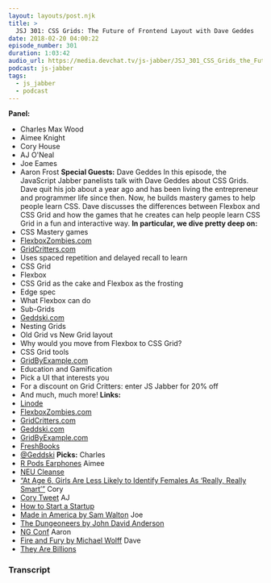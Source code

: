 ```yaml
---
layout: layouts/post.njk
title: >
  JSJ 301: CSS Grids: The Future of Frontend Layout with Dave Geddes
date: 2018-02-20 04:00:22
episode_number: 301
duration: 1:03:42
audio_url: https://media.devchat.tv/js-jabber/JSJ_301_CSS_Grids_the_Future_of_Frontend_Layout_with_Dave_Geddes.mp3
podcast: js-jabber
tags:
  - js_jabber
  - podcast
---
```


**Panel:&nbsp;**

- Charles Max Wood
- Aimee Knight
- Cory House
- AJ O'Neal
- Joe Eames
- Aaron Frost
  **Special Guests:** Dave Geddes In this episode, the JavaScript Jabber panelists talk with Dave Geddes about CSS Grids. Dave quit his job about a year ago and has been living the entrepreneur and programmer life since then. Now, he builds mastery games to help people learn CSS. Dave discusses the differences between Flexbox and CSS Grid and how the games that he creates can help people learn CSS Grid in a fun and interactive way. **In particular, we dive pretty deep on:**
- CSS Mastery games
- [FlexboxZombies.com](https://flexboxzombies.com/p/flexbox-zombies)
- [GridCritters.com](https://gridcritters.com/p/gridcritters)
- Uses spaced repetition and delayed recall to learn
- CSS Grid
- Flexbox
- CSS Grid as the cake and Flexbox as the frosting
- Edge spec
- What Flexbox can do
- Sub-Grids
- [Geddski.com](http://gedd.ski/)
- Nesting Grids
- Old Grid vs New Grid layout
- Why would you move from Flexbox to CSS Grid?
- CSS Grid tools
- [GridByExample.com](https://gridbyexample.com/)
- Education and Gamification
- Pick a UI that interests you
- For a discount on Grid Critters: enter JS Jabber for 20% off
- And much, much more!
  **Links:**
- [Linode](https://promo.linode.com/javascriptjabber/)
- [FlexboxZombies.com](https://flexboxzombies.com/p/flexbox-zombies)
- [GridCritters.com](https://gridcritters.com/p/gridcritters)
- [Geddski.com](http://gedd.ski/)
- [GridByExample.com](https://gridbyexample.com/)
- [FreshBooks](https://www.freshbooks.com/invoice?ref=11731&utm_source=pbm&utm_medium=affiliate-program&utm_influencer=419364&utm_campaign=podcast-influencers)
- [@Geddski](https://twitter.com/geddski?ref_src=twsrc%255Egoogle%257Ctwcamp%255Eserp%257Ctwgr%255Eauthor)
  **Picks:** Charles
- [R Pods Earphones](https://www.fitnessmagazine.com/shop/r-pods-r-pods-true-wireless-stereo-mini-bluetooth-headphones-with-charging-case-white-p5e22135606a23a39471352895739fcf4.html)
  Aimee
- [NEU Cleanse](https://www.amazon.co.uk/CLEANSE-CAPSULES-DIETARY-SUPPLEMENT-SLIMMING/dp/B011RHWHF0)
- [“At Age 6, Girls Are Less Likely to Identify Females As ‘Really, Really Smart’”](https://ww2.kqed.org/mindshift/2017/01/26/at-age-6-girls-are-less-likely-to-identify-females-as-really-really-smart/)
  Cory
- [Cory Tweet](https://twitter.com/housecor/status/962754389533429760)
  AJ
- [How to Start a Startup](http://startupclass.samaltman.com/)
- [Made in America by Sam Walton](https://www.amazon.com/Sam-Walton-Made-America/dp/0553562835)
  Joe
- [The Dungeoneers by John David Anderson](https://www.amazon.com/Dungeoneers-John-Anderson/dp/0062338153)
- [NG Conf](https://www.ng-conf.org/)
  Aaron
- [Fire and Fury by Michael Wolff](https://www.amazon.com/Fire-Fury-Inside-Trump-White/dp/1250158060)
  Dave
- [They Are Billions](http://store.steampowered.com/app/644930/They_Are_Billions/)

### Transcript
